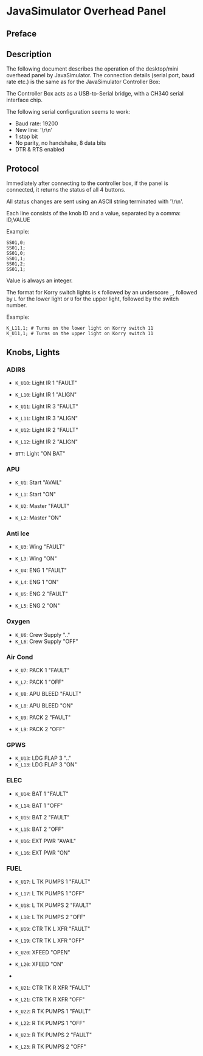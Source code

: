 ﻿# JavaSimulator Overhead Panel

## Preface

## Description

The following document describes the operation of the desktop/mini overhead panel by
JavaSimulator. The connection details (serial port, baud rate etc.) is the same
as for the JavaSimulator Controller Box:

The Controller Box acts as a USB-to-Serial bridge, with a CH340 serial interface chip.

The following serial configuration seems to work:
- Baud rate: 19200
- New line: '\r\n'
- 1 stop bit
- No parity, no handshake, 8 data bits
- DTR & RTS enabled

## Protocol

Immediately after connecting to the controller box, if the panel is connected,
it returns the status of all 4 buttons.

All status changes are sent using an ASCII string terminated with '\r\n'.

Each line consists of the knob ID and a value, separated by a comma: ID,VALUE

Example:

```
SS01,0;
SS01,1;
SS01,0;
SS01,1;
SS01,2;
SS01,1;
```

Value is always an integer.

The format for Korry switch lights is `K` followed by an underscore `_`, followed by `L` 
for the lower light or `U` for the upper light, followed by the switch number.

Example:

```
K_L11,1; # Turns on the lower light on Korry switch 11
K_U11,1; # Turns on the upper light on Korry switch 11
```

## Knobs, Lights

### ADIRS

- `K_U10`: Light IR 1 "FAULT"
- `K_L10`: Light IR 1 "ALIGN"

- `K_U11`: Light IR 3 "FAULT"
- `K_L11`: Light IR 3 "ALIGN"

- `K_U12`: Light IR 2 "FAULT"
- `K_L12`: Light IR 2 "ALIGN"

- `BTT`: Light "ON BAT"

### APU

- `K_U1`: Start "AVAIL"
- `K_L1`: Start "ON"

- `K_U2`: Master "FAULT"
- `K_L2`: Master "ON"

### Anti Ice

- `K_U3`: Wing "FAULT"
- `K_L3`: Wing "ON"

- `K_U4`: ENG 1 "FAULT"
- `K_L4`: ENG 1 "ON"

- `K_U5`: ENG 2 "FAULT"
- `K_L5`: ENG 2 "ON"

### Oxygen

- `K_U6`: Crew Supply ".."
- `K_L6`: Crew Supply "OFF"

### Air Cond

- `K_U7`: PACK 1 "FAULT"
- `K_L7`: PACK 1 "OFF"

- `K_U8`: APU BLEED "FAULT"
- `K_L8`: APU BLEED "ON"

- `K_U9`: PACK 2 "FAULT"
- `K_L9`: PACK 2 "OFF"

### GPWS

- `K_U13`: LDG FLAP 3 ".."
- `K_L13`: LDG FLAP 3 "ON"

### ELEC

- `K_U14`: BAT 1 "FAULT"
- `K_L14`: BAT 1 "OFF"

- `K_U15`: BAT 2 "FAULT"
- `K_L15`: BAT 2 "OFF"

- `K_U16`: EXT PWR "AVAIL"
- `K_L16`: EXT PWR "ON"

### FUEL

- `K_U17`: L TK PUMPS 1 "FAULT"
- `K_L17`: L TK PUMPS 1 "OFF"

- `K_U18`: L TK PUMPS 2 "FAULT"
- `K_L18`: L TK PUMPS 2 "OFF"

- `K_U19`: CTR TK L XFR "FAULT"
- `K_L19`: CTR TK L XFR "OFF"

- `K_U20`: XFEED "OPEN"
- `K_L20`: XFEED "ON"
- 
- `K_U21`: CTR TK R XFR "FAULT"
- `K_L21`: CTR TK R XFR "OFF"

- `K_U22`: R TK PUMPS 1 "FAULT"
- `K_L22`: R TK PUMPS 1 "OFF"

- `K_U23`: R TK PUMPS 2 "FAULT"
- `K_L23`: R TK PUMPS 2 "OFF"